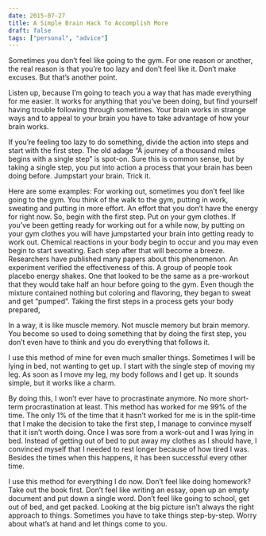 ```yaml
---
date: 2015-07-27
title: A Simple Brain Hack To Accomplish More
draft: false
tags: ["personal", "advice"]
---
```


Sometimes you don’t feel like going to the gym. For one reason or another, the real reason is that you’re too lazy and don’t feel like it. Don’t make excuses. But that’s another point.

Listen up, because I’m going to teach you a way that has made everything for me easier. It works for anything that you’ve been doing, but find yourself having trouble following through sometimes. Your brain works in strange ways and to appeal to your brain you have to take advantage of how your brain works.

If you’re feeling too lazy to do something, divide the action into steps and start with the first step. The old adage “A journey of a thousand miles begins with a single step” is spot-on. Sure this is common sense, but by taking a single step, you put into action a process that your brain has been doing before. Jumpstart your brain. Trick it.

Here are some examples:
For working out, sometimes you don’t feel like going to the gym. You think of the walk to the gym, putting in work, sweating and putting in more effort. An effort that you don’t have the energy for right now. So, begin with the first step. Put on your gym clothes. If you’ve been getting ready for working out for a while now, by putting on your gym clothes you will have jumpstarted your brain into getting ready to work out. Chemical reactions in your body begin to occur and you may even begin to start sweating. Each step after that will become a breeze. Researchers have published many papers about this phenomenon. An experiment verified the effectiveness of this. A group of people took placebo energy shakes. One that looked to be the same as a pre-workout that they would take half an hour before going to the gym. Even though the mixture contained nothing but coloring and flavoring, they began to sweat and get “pumped”. Taking the first steps in a process gets your body prepared,

In a way, it is like muscle memory. Not muscle memory but brain memory. You become so used to doing something that by doing the first step, you don’t even have to think and you do everything that follows it.

I use this method of mine for even much smaller things. Sometimes I will be lying in bed, not wanting to get up. I start with the single step of moving my leg. As soon as I move my leg, my body follows and I get up. It sounds simple, but it works like a charm.

By doing this, I won’t ever have to procrastinate anymore. No more short-term procrastination at least. This method has worked for me 99% of the time. The only 1% of the time that it hasn’t worked for me is in the split-time that I make the decision to take the first step, I manage to convince myself that it isn’t worth doing. Once I was sore from a work-out and I was lying in bed. Instead of getting out of bed to put away my clothes as I should have, I convinced myself that I needed to rest longer because of how tired I was. Besides the times when this happens, it has been successful every other time.

I use this method for everything I do now. Don’t feel like doing homework? Take out the book first. Don’t feel like writing an essay, open up an empty document and put down a single word. Don’t feel like going to school, get out of bed, and get packed. Looking at the big picture isn’t always the right approach to things. Sometimes you have to take things step-by-step. Worry about what’s at hand and let things come to you.

